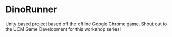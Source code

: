 # DinoRunner
 Unity based project based off the offline Google Chrome game. Shout out to the UCM Game Development for this workshop series!

